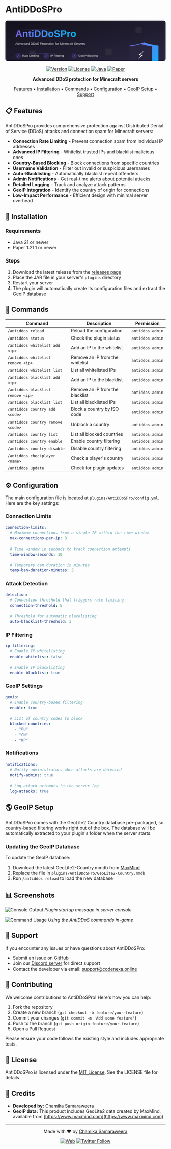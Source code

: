 # AntiDDoSPro 

<div align="center">

<div align="center">
  <img src="https://raw.githubusercontent.com/teaminfinitydev/AntiDDoSPro/refs/heads/main/animated-svg-banner.svg" alt="AntiDDoSPro Banner">
</div>

[![Version](https://img.shields.io/github/v/release/teaminfinitydev/AntiDDoSPro?style=flat-square)](https://github.com/teaminfinitydev/AntiDDoSPro/releases)
[![License](https://img.shields.io/github/license/teaminfinitydev/AntiDDoSPro?style=flat-square)](LICENSE)
[![Java](https://img.shields.io/badge/Java-21-orange.svg?style=flat-square)](https://www.oracle.com/java/)
[![Paper](https://img.shields.io/badge/Paper-1.21.1-blue.svg?style=flat-square)](https://papermc.io/)

**Advanced DDoS protection for Minecraft servers**

[Features](#-features) • 
[Installation](#-installation) • 
[Commands](#-commands) • 
[Configuration](#-configuration) • 
[GeoIP Setup](#-geoip-setup) • 
[Support](#-support)

</div>

## 📋 Features

AntiDDoSPro provides comprehensive protection against Distributed Denial of Service (DDoS) attacks and connection spam for Minecraft servers:

- **Connection Rate Limiting** - Prevent connection spam from individual IP addresses
- **Advanced IP Filtering** - Whitelist trusted IPs and blacklist malicious ones
- **Country-Based Blocking** - Block connections from specific countries
- **Username Validation** - Filter out invalid or suspicious usernames
- **Auto-Blacklisting** - Automatically blacklist repeat offenders
- **Admin Notifications** - Get real-time alerts about potential attacks
- **Detailed Logging** - Track and analyze attack patterns
- **GeoIP Integration** - Identify the country of origin for connections
- **Low-Impact Performance** - Efficient design with minimal server overhead

## 💾 Installation

### Requirements
- Java 21 or newer
- Paper 1.21.1 or newer

### Steps
1. Download the latest release from the [releases page](https://github.com/teaminfinitydev/AntiDDoSPro/releases)
2. Place the JAR file in your server's `plugins` directory
3. Restart your server
4. The plugin will automatically create its configuration files and extract the GeoIP database

## 🔧 Commands

| Command | Description | Permission |
|---------|-------------|------------|
| `/antiddos reload` | Reload the configuration | `antiddos.admin` |
| `/antiddos status` | Check the plugin status | `antiddos.admin` |
| `/antiddos whitelist add <ip>` | Add an IP to the whitelist | `antiddos.admin` |
| `/antiddos whitelist remove <ip>` | Remove an IP from the whitelist | `antiddos.admin` |
| `/antiddos whitelist list` | List all whitelisted IPs | `antiddos.admin` |
| `/antiddos blacklist add <ip>` | Add an IP to the blacklist | `antiddos.admin` |
| `/antiddos blacklist remove <ip>` | Remove an IP from the blacklist | `antiddos.admin` |
| `/antiddos blacklist list` | List all blacklisted IPs | `antiddos.admin` |
| `/antiddos country add <code>` | Block a country by ISO code | `antiddos.admin` |
| `/antiddos country remove <code>` | Unblock a country | `antiddos.admin` |
| `/antiddos country list` | List all blocked countries | `antiddos.admin` |
| `/antiddos country enable` | Enable country filtering | `antiddos.admin` |
| `/antiddos country disable` | Disable country filtering | `antiddos.admin` |
| `/antiddos checkplayer <name>` | Check a player's country | `antiddos.admin` |
| `/antiddos update` | Check for plugin updates | `antiddos.admin` |

## ⚙️ Configuration

The main configuration file is located at `plugins/AntiDDoSPro/config.yml`. Here are the key settings:

### Connection Limits
```yaml
connection-limits:
  # Maximum connections from a single IP within the time window
  max-connections-per-ip: 3
  
  # Time window in seconds to track connection attempts
  time-window-seconds: 10
  
  # Temporary ban duration in minutes
  temp-ban-duration-minutes: 5
```

### Attack Detection
```yaml
detection:
  # Connection threshold that triggers rate limiting
  connection-threshold: 5
  
  # Threshold for automatic blacklisting
  auto-blacklist-threshold: 3
```

### IP Filtering
```yaml
ip-filtering:
  # Enable IP whitelisting
  enable-whitelist: false
  
  # Enable IP blacklisting
  enable-blacklist: true
```

### GeoIP Settings
```yaml
geoip:
  # Enable country-based filtering
  enable: true
  
  # List of country codes to block
  blocked-countries:
    - "RU"
    - "CN"
    - "KP"
```

### Notifications
```yaml
notifications:
  # Notify administrators when attacks are detected
  notify-admins: true
  
  # Log attack attempts to the server log
  log-attacks: true
```

## 🌎 GeoIP Setup

AntiDDoSPro comes with the GeoLite2 Country database pre-packaged, so country-based filtering works right out of the box. The database will be automatically extracted to your plugin's folder when the server starts.

### Updating the GeoIP Database

To update the GeoIP database:

1. Download the latest GeoLite2-Country.mmdb from [MaxMind](https://dev.maxmind.com/geoip/geolite2-free-geolocation-data)
2. Replace the file in `plugins/AntiDDoSPro/GeoLite2-Country.mmdb`
3. Run `/antiddos reload` to load the new database

## 📊 Screenshots

![Console Output](https://i.imgur.com/placeholder.png)
*Plugin startup message in server console*

![Command Usage](https://i.imgur.com/placeholder.png)
*Using the AntiDDoS commands in-game*

## 🔔 Support

If you encounter any issues or have questions about AntiDDoSPro:

- Submit an issue on [GitHub](https://github.com/teaminfinitydev/AntiDDoSPro/issues)
- Join our [Discord server](https://codenexa.online/developers) for direct support
- Contact the developer via email: support@codenexa.online

## 👥 Contributing

We welcome contributions to AntiDDoSPro! Here's how you can help:

1. Fork the repository
2. Create a new branch (`git checkout -b feature/your-feature`)
3. Commit your changes (`git commit -m 'Add some feature'`)
4. Push to the branch (`git push origin feature/your-feature`)
5. Open a Pull Request

Please ensure your code follows the existing style and includes appropriate tests.

## 📄 License

AntiDDoSPro is licensed under the [MIT License](LICENSE). See the LICENSE file for details.

## 👏 Credits

- **Developed by:** Chamika Samaraweera
- **GeoIP data:** This product includes GeoLite2 data created by MaxMind, available from [https://www.maxmind.com](https://www.maxmind.com)

---

<div align="center">

Made with ❤️ by [Chamika Samaraweera](https://github.com/teaminfinitydev)

[![Web](https://img.shields.io/badge/Web-TeamInfinity-blue)](teaminfinity.pro)
[![Twitter Follow](https://img.shields.io/twitter/follow/teaminfdev?style=social)](https://twitter.com/teaminfdev)

</div>
